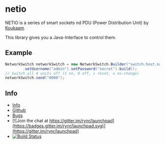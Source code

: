 netio
=====

NETIO is a series of smart sockets nd PDU (Power Distribution Unit) by
[Koukaam](http://www.koukaam.se/kkm/index.php).

This library gives you a Java-Interface to control them.

Example
-------

```java
NetworkSwitch networkSwitch = new NetworkSwitch.Builder("switch.host.name", 2345)
        .setUsername("admin").setPassword("secret").build();
// Switch all 4 units off (1 on, 0 off, i reset, u no-change)
networkSwitch.send("0000");
```

Info
----

 - [Info](https://rynr.github.io/netio/)
 - [Github](https://github.com/rynr/netio)
 - [Bugs](https://github.com/rynr/netio/issues)
 - [![Join the chat at https://gitter.im/rynr/launchpad](https://badges.gitter.im/rynr/launchpad.svg)](https://gitter.im/rynr/launchpad)
 - [![Build Status](https://travis-ci.org/rynr/netio.svg?branch=master)](https://travis-ci.org/rynr/netio)

